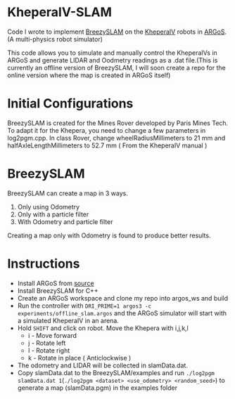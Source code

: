 # KheperaIV-SLAM
Code I wrote to implement [BreezySLAM](https://github.com/simondlevy/BreezySLAM) on the [KheperaIV](https://www.k-team.com/khepera-iv) robots in [ARGoS](http://www.argos-sim.info/).(A multi-physics robot simulator)

This code allows you to simulate and manually control the KheperaIVs in ARGoS and generate LIDAR and Oodmetry readings as a .dat file.(This is currently an offline version of BreezySLAM, I will soon create a repo for the online version where the map is created in ARGoS itself)

# Initial Configurations

BreezySLAM is created for the Mines Rover developed by Paris Mines Tech. To adapt it for the Khepera, you need to change a few parameters in log2pgm.cpp. In class Rover, change wheelRadiusMillimeters to 21 mm and halfAxleLengthMillimeters to 52.7 mm ( From the KheperaIV manual )

# BreezySLAM
BreezySLAM can create a map in 3 ways.

1. Only using Odometry
2. Only with a particle filter
3. With Odometry and particle filter

Creating a map only with Odometry is found to produce better results.

# Instructions 

- Install ARGoS from [source](https://github.com/ilpincy/argos3)
- Install BreezySLAM for C++
- Create an ARGoS workspace and clone my repo into argos_ws and build
- Run the controller with 
`DRI_PRIME=1 argos3 -c experiments/offline_slam.argos`
and the ARGoS simulator will start with a simulated KheperaIV in an arena. 
- Hold `SHIFT` and click on robot. Move the Khepera with i,j,k,l 
  - i - Move forward
  - j - Rotate left
  - l - Rotate right 
  - k - Rotate in place ( Anticlockwise )
- The odometry and LIDAR will be collected in slamData.dat.
- Copy slamData.dat to the BreezySLAM/examples and run 
`./log2pgm slamData.dat 1`(`./log2pgm <dataset> <use_odometry> <random_seed>`) to generate a map (slamData.pgm) in the examples folder


